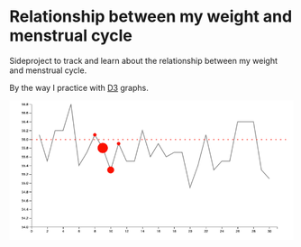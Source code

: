 # Relationship between my weight and menstrual cycle

Sideproject to track and learn about the relationship between my weight and menstrual cycle. 

By the way I practice with [D3](https://www.d3-graph-gallery.com/index.html) graphs.

![December graph](https://raw.githubusercontent.com/nabaroa/weight-cycle-graph/main/docs/assets/img/cover.png)